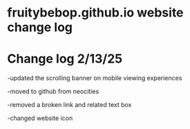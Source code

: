 # fruitybebop.github.io website change log

# Change log 2/13/25
  <p> -updated the scrolling banner on mobile viewing experiences </p>
  <p>-moved to github from neocities </p>
  <p>-removed a broken link and related text box </p>
  <p>-changed website icon</p>
